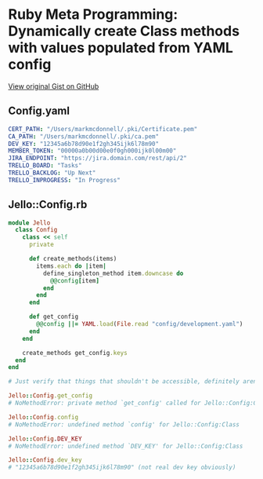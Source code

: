 # Ruby Meta Programming: Dynamically create Class methods with values populated from YAML config

[View original Gist on GitHub](https://gist.github.com/Integralist/8437127809c10ca964ca)

## Config.yaml

```yaml
CERT_PATH: "/Users/markmcdonnell/.pki/Certificate.pem"
CA_PATH: "/Users/markmcdonnell/.pki/ca.pem"
DEV_KEY: "12345a6b78d90e1f2gh345ijk6l78m90"
MEMBER_TOKEN: "00000a0b00d00e0f0gh000ijk0l00m00"
JIRA_ENDPOINT: "https://jira.domain.com/rest/api/2"
TRELLO_BOARD: "Tasks"
TRELLO_BACKLOG: "Up Next"
TRELLO_INPROGRESS: "In Progress"
```

## Jello::Config.rb

```ruby
module Jello
  class Config
    class << self
      private

      def create_methods(items)
        items.each do |item|
          define_singleton_method item.downcase do
            @@config[item]
          end
        end
      end

      def get_config
        @@config ||= YAML.load(File.read "config/development.yaml")
      end
    end

    create_methods get_config.keys
  end
end

# Just verify that things that shouldn't be accessible, definitely aren't accessible

Jello::Config.get_config
# NoMethodError: private method `get_config' called for Jello::Config:Class

Jello::Config.config
# NoMethodError: undefined method `config' for Jello::Config:Class

Jello::Config.DEV_KEY
# NoMethodError: undefined method `DEV_KEY' for Jello::Config:Class

Jello::Config.dev_key
# "12345a6b78d90e1f2gh345ijk6l78m90" (not real dev key obviously)
```

